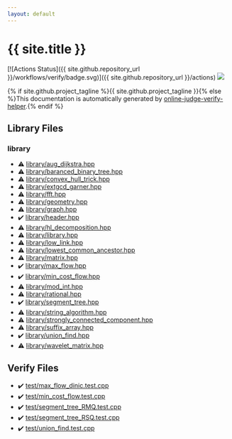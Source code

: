 ```yaml
---
layout: default
---
```


<!-- mathjax config similar to math.stackexchange -->
<script type="text/javascript" async
  src="https://cdnjs.cloudflare.com/ajax/libs/mathjax/2.7.5/MathJax.js?config=TeX-MML-AM_CHTML">
</script>
<script type="text/x-mathjax-config">
  MathJax.Hub.Config({
    TeX: { equationNumbers: { autoNumber: "AMS" }},
    tex2jax: {
      inlineMath: [ ['$','$'] ],
      processEscapes: true
    },
    "HTML-CSS": { matchFontHeight: false },
    displayAlign: "left",
    displayIndent: "2em"
  });
</script>

<script type="text/javascript" src="https://cdnjs.cloudflare.com/ajax/libs/jquery/3.4.1/jquery.min.js"></script>
<script src="https://cdn.jsdelivr.net/npm/jquery-balloon-js@1.1.2/jquery.balloon.min.js" integrity="sha256-ZEYs9VrgAeNuPvs15E39OsyOJaIkXEEt10fzxJ20+2I=" crossorigin="anonymous"></script>
<script type="text/javascript" src="assets/js/copy-button.js"></script>
<link rel="stylesheet" href="assets/css/copy-button.css" />


# {{ site.title }}

[![Actions Status]({{ site.github.repository_url }}/workflows/verify/badge.svg)]({{ site.github.repository_url }}/actions)
<a href="{{ site.github.repository_url }}"><img src="https://img.shields.io/github/last-commit/{{ site.github.owner_name }}/{{ site.github.repository_name }}" /></a>

{% if site.github.project_tagline %}{{ site.github.project_tagline }}{% else %}This documentation is automatically generated by <a href="https://github.com/kmyk/online-judge-verify-helper">online-judge-verify-helper</a>.{% endif %}

## Library Files

<div id="d521f765a49c72507257a2620612ee96"></div>

### library

* :warning: <a href="library/library/aug_dijkstra.hpp.html">library/aug_dijkstra.hpp</a>
* :warning: <a href="library/library/baranced_binary_tree.hpp.html">library/baranced_binary_tree.hpp</a>
* :warning: <a href="library/library/convex_hull_trick.hpp.html">library/convex_hull_trick.hpp</a>
* :warning: <a href="library/library/extgcd_garner.hpp.html">library/extgcd_garner.hpp</a>
* :warning: <a href="library/library/fft.hpp.html">library/fft.hpp</a>
* :warning: <a href="library/library/geometry.hpp.html">library/geometry.hpp</a>
* :warning: <a href="library/library/graph.hpp.html">library/graph.hpp</a>
* :heavy_check_mark: <a href="library/library/header.hpp.html">library/header.hpp</a>
* :warning: <a href="library/library/hl_decomposition.hpp.html">library/hl_decomposition.hpp</a>
* :warning: <a href="library/library/library.hpp.html">library/library.hpp</a>
* :warning: <a href="library/library/low_link.hpp.html">library/low_link.hpp</a>
* :warning: <a href="library/library/lowest_common_ancestor.hpp.html">library/lowest_common_ancestor.hpp</a>
* :warning: <a href="library/library/matrix.hpp.html">library/matrix.hpp</a>
* :heavy_check_mark: <a href="library/library/max_flow.hpp.html">library/max_flow.hpp</a>
* :heavy_check_mark: <a href="library/library/min_cost_flow.hpp.html">library/min_cost_flow.hpp</a>
* :warning: <a href="library/library/mod_int.hpp.html">library/mod_int.hpp</a>
* :warning: <a href="library/library/rational.hpp.html">library/rational.hpp</a>
* :heavy_check_mark: <a href="library/library/segment_tree.hpp.html">library/segment_tree.hpp</a>
* :warning: <a href="library/library/string_algorithm.hpp.html">library/string_algorithm.hpp</a>
* :warning: <a href="library/library/strongly_connected_component.hpp.html">library/strongly_connected_component.hpp</a>
* :warning: <a href="library/library/suffix_array.hpp.html">library/suffix_array.hpp</a>
* :heavy_check_mark: <a href="library/library/union_find.hpp.html">library/union_find.hpp</a>
* :warning: <a href="library/library/wavelet_matrix.hpp.html">library/wavelet_matrix.hpp</a>


## Verify Files

* :heavy_check_mark: <a href="verify/test/max_flow_dinic.test.cpp.html">test/max_flow_dinic.test.cpp</a>
* :heavy_check_mark: <a href="verify/test/min_cost_flow.test.cpp.html">test/min_cost_flow.test.cpp</a>
* :heavy_check_mark: <a href="verify/test/segment_tree_RMQ.test.cpp.html">test/segment_tree_RMQ.test.cpp</a>
* :heavy_check_mark: <a href="verify/test/segment_tree_RSQ.test.cpp.html">test/segment_tree_RSQ.test.cpp</a>
* :heavy_check_mark: <a href="verify/test/union_find.test.cpp.html">test/union_find.test.cpp</a>


